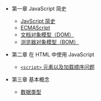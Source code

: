 * 第一章 JavaScript 简史

  * [JavScript 简史](chapter01-javascript-brief-history.md)
  * [ECMAScript](chapter01-ecmascript.md)
  * [文档对象模型（DOM）](chapter01-dom.md)
  * [浏览器对象模型（BOM）](chapter01-bom.md)

* 第二章 在 HTML 中使用 JavaScript

  * [ `<script>` 元素以及加载顺序问题](chapter02-script.md)

* 第三章 基本概念

  * [数据类型](chapter03-type-of-data.md)